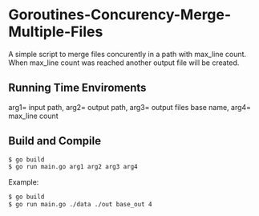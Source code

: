 # Goroutines-Concurency-Merge-Multiple-Files
A simple script to merge files concurently in a path with max_line count. When max_line count was reached another output file will be created. 

## Running Time Enviroments
arg1= input path, arg2= output path, arg3= output files base name, arg4= max_line count

## Build and Compile
```bash
$ go build
$ go run main.go arg1 arg2 arg3 arg4
```
Example: 
```bash
$ go build
$ go run main.go ./data ./out base_out 4
```
